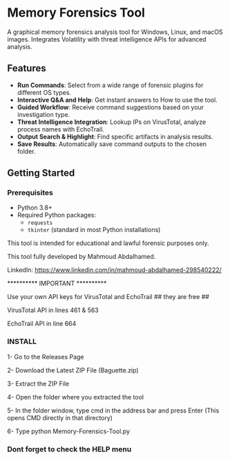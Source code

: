 # Memory Forensics Tool

A graphical memory forensics analysis tool for Windows, Linux, and macOS images. Integrates Volatility with threat intelligence APIs for advanced analysis.

## Features

- **Run Commands**: Select from a wide range of forensic plugins for different OS types.
- **Interactive Q&A and Help**: Get instant answers to How to use the tool.
- **Guided Workflow**: Receive command suggestions based on your investigation type.
- **Threat Intelligence Integration**: Lookup IPs on VirusTotal, analyze process names with EchoTrail.
- **Output Search & Highlight**: Find specific artifacts in analysis results.
- **Save Results**: Automatically save command outputs to the chosen folder.

## Getting Started

### Prerequisites

- Python 3.8+
- Required Python packages:
  - `requests`
  - `tkinter` (standard in most Python installations)


This tool is intended for educational and lawful forensic purposes only.


This tool fully developed by Mahmoud Abdalhamed.

LinkedIn: 
https://www.linkedin.com/in/mahmoud-abdalhamed-298540222/


********** IMPORTANT **********

Use your own API keys for VirusTotal and EchoTrail   ## they are free ##


VirusTotal API in lines 461 & 563 

EchoTrail API in line 664





### INSTALL ###

1- Go to the Releases Page

2- Download the Latest ZIP File (Baguette.zip)

3- Extract the ZIP File

4- Open the folder where you extracted the tool

5- In the folder window, type cmd in the address bar and press Enter
(This opens CMD directly in that directory)

6- Type  python Memory-Forensics-Tool.py





### Dont forget to check the HELP menu ###


